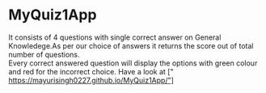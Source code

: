 # MyQuiz1App
It consists of 4 questions with single correct answer on General Knowledege.As per our choice of answers it returns the score out of total number of questions.
<br>Every correct answered question will display the options with green colour and red for the incorrect choice.
Have a look at [" https://mayurisingh0227.github.io/MyQuiz1App/"]
